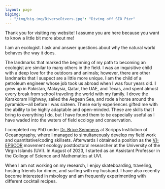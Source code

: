 ```yaml
---
layout: page
bigimg:
  - "/img/big-img/DiverseDivers.jpg": "Diving off SIO Pier"
---
```


Thank you for visiting my website! I assume you are here because you want to know a little bit more about me! 

I am an ecologist. I ask and answer questions about why the natural world behaves the way it does. 

The landmarks that marked the beginning of my path to becoming an ecologist are similar to many others in the field. I was an inquisitive child with a deep love for the outdoors and animals; however, there are other landmarks that I suspect are a little more unique. I am the child of a petroleum engineer whose job took us abroad when I was four years old. I grew up in Pakistan, Malaysia, Qatar, the UAE, and Texas, and spent almost every break from school traveling the world with my family. I drove the Karakoram Highway, sailed the Aegean Sea, and rode a horse around the pyramids—all before I was sixteen. These early experiences gifted me with the ability to be highly adaptable and open-minded. These are skills that I bring to everything I do, but I have found them to be especially useful as I have waded into the waters of field ecology and conservation. 

I completed my PhD under [Dr. Brice Semmens](https://semmenslab.org/) at Scripps Institution of Oceanography, where I managed to simultaneously develop my field work and quantitative/coding skillsets. Afterwards I obtained a position as the [VI-EPSCOR](https://www.viepscor.org/) movement ecology postdoctoral researcher at the University of the Virgin Islands (UVI). In August of 2023, I started as an Assistant Professor in the College of Science and Mathematics at UVI.   

When I am not working on my research, I enjoy skateboarding, traveling, hosting friends for dinner, and surfing with my husband. I have also recently become interested in mixology and am frequently experimenting with different cocktail recipes. 

